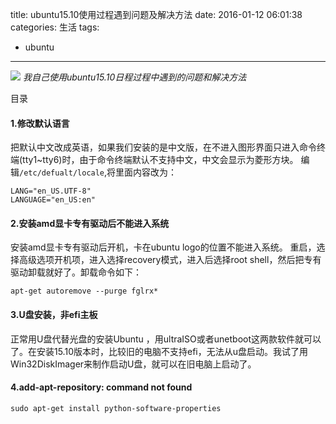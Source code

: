 title: ubuntu15.10使用过程遇到问题及解决方法
date: 2016-01-12 06:01:38
categories: 生活
tags:
- ubuntu
---
![](http://7sbxbm.com1.z0.glb.clouddn.com/ubuntu.png)
*我自己使用ubuntu15.10日程过程中遇到的问题和解决方法*
<!-- more -->
目录
<!-- toc -->
#### 1.修改默认语言
把默认中文改成英语，如果我们安装的是中文版，在不进入图形界面只进入命令终端(tty1~tty6)时，由于命令终端默认不支持中文，中文会显示为菱形方块。
编辑`/etc/defualt/locale`,将里面内容改为：
```
LANG="en_US.UTF-8"
LANGUAGE="en_US:en"
```
#### 2.安装amd显卡专有驱动后不能进入系统
安装amd显卡专有驱动后开机，卡在ubuntu logo的位置不能进入系统。
重启，选择高级选项开机项，进入选择recovery模式，进入后选择root shell，然后把专有驱动卸载就好了。卸载命令如下：
```
apt-get autoremove --purge fglrx*
```
#### 3.U盘安装，非efi主板
正常用U盘代替光盘的安装Ubuntu ，用ultraISO或者unetboot这两款软件就可以了。在安装15.10版本时，比较旧的电脑不支持efi，无法从u盘启动。我试了用Win32DiskImager来制作启动U盘，就可以在旧电脑上启动了。
#### 4.add-apt-repository: command not found
```
sudo apt-get install python-software-properties
```
